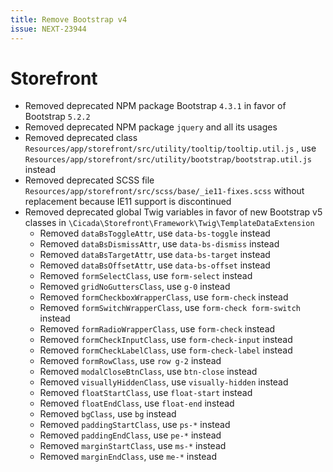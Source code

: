 ```yaml
---
title: Remove Bootstrap v4
issue: NEXT-23944
---
```

# Storefront
* Removed deprecated NPM package Bootstrap `4.3.1` in favor of Bootstrap `5.2.2`
* Removed deprecated NPM package `jquery` and all its usages
* Removed deprecated class `Resources/app/storefront/src/utility/tooltip/tooltip.util.js` , use `Resources/app/storefront/src/utility/bootstrap/bootstrap.util.js` instead
* Removed deprecated SCSS file `Resources/app/storefront/src/scss/base/_ie11-fixes.scss` without replacement because IE11 support is discontinued
* Removed deprecated global Twig variables in favor of new Bootstrap v5 classes in `\Cicada\Storefront\Framework\Twig\TemplateDataExtension`
    * Removed `dataBsToggleAttr`, use `data-bs-toggle` instead
    * Removed `dataBsDismissAttr`, use `data-bs-dismiss` instead
    * Removed `dataBsTargetAttr`, use `data-bs-target` instead
    * Removed `dataBsOffsetAttr`, use `data-bs-offset` instead
    * Removed `formSelectClass`, use `form-select` instead
    * Removed `gridNoGuttersClass`, use `g-0` instead
    * Removed `formCheckboxWrapperClass`, use `form-check` instead
    * Removed `formSwitchWrapperClass`, use `form-check form-switch` instead
    * Removed `formRadioWrapperClass`, use `form-check` instead
    * Removed `formCheckInputClass`, use `form-check-input` instead
    * Removed `formCheckLabelClass`, use `form-check-label` instead
    * Removed `formRowClass`, use `row g-2` instead
    * Removed `modalCloseBtnClass`, use `btn-close` instead
    * Removed `visuallyHiddenClass`, use `visually-hidden` instead
    * Removed `floatStartClass`, use `float-start` instead
    * Removed `floatEndClass`, use `float-end` instead
    * Removed `bgClass`, use `bg` instead
    * Removed `paddingStartClass`, use `ps-*` instead
    * Removed `paddingEndClass`, use `pe-*` instead
    * Removed `marginStartClass`, use `ms-*` instead
    * Removed `marginEndClass`, use `me-*` instead
